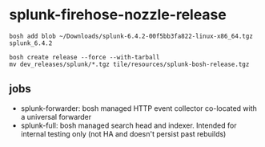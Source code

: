 # splunk-firehose-nozzle-release

```
bosh add blob ~/Downloads/splunk-6.4.2-00f5bb3fa822-linux-x86_64.tgz splunk_6.4.2
```

```
bosh create release --force --with-tarball
mv dev_releases/splunk/*.tgz tile/resources/splunk-bosh-release.tgz
```

## jobs

* splunk-forwarder: bosh managed HTTP event collector co-located with a universal forwarder
* splunk-full: bosh managed search head and indexer. Intended for internal testing only (not 
HA and doesn't persist past rebuilds)
